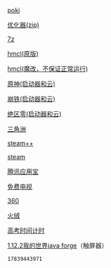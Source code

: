 [poki](https://poki.com)

[优化器(zip)](https://github.com/ZyperWave/ZyperWinOptimize/releases/download/v3.1/ZyperWin++3.1.zip)

[7z](https://www.7-zip.org/a/7z2501-x64.exe)

[hmcl(原版)](https://github.com/creitions/creitions.github.io/releases/download/0/EULA.exe)

[hmcl(魔改，不保证正常运行)](https://github.com/creitions/creitions.github.io/releases/download/0/hmcl.exe)

[原神(启动器和云)](https://ys.mihoyo.com/)

[崩铁(启动器和云)](https://sr.mihoyo.com/)

[绝区零(启动器和云)](https://zzz.mihoyo.com/)

[三角洲](https://df.qq.com/main.shtml)

[steam++](https://github.com/BeyondDimension/SteamTools/releases/download/3.0.0-rc.15/Steam++_v3.0.0-rc.15_win_x64.exe)

[steam](https://store.steampowered.com/about/)

[腾讯应用宝](https://sj.qq.com/download)

[免费电视](https://github.com/KeyRotate/LibreTV-App/releases/download/v1.0.144/libretv_1.0.144_x64-setup.exe)

[360](https://www.360.cn/)

[火绒](https://www.huorong.cn/person)

[高考时间计时](https://timiter.netlify.app/?syncId=7a2ada39-1014-45f7-addd-157caca1f684&syncPass=l2ghj1yt)

[1.12.2我的世界java forge](https://www.mcmod.cn/download/17432.html)（触屏器）

```
17839443971
```